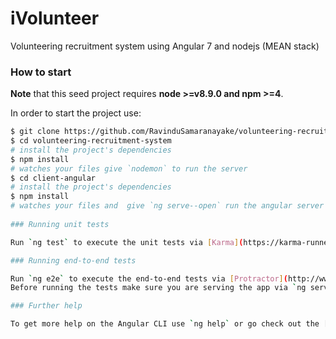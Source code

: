 # iVolunteer

Volunteering recruitment system using Angular 7 and nodejs (MEAN stack)

### How to start

**Note** that this seed project requires **node >=v8.9.0 and npm >=4**.

In order to start the project use:

```bash
$ git clone https://github.com/RavinduSamaranayake/volunteering-recruitment-system
$ cd volunteering-recruitment-system
# install the project's dependencies
$ npm install
# watches your files give `nodemon` to run the server
$ cd client-angular
# install the project's dependencies
$ npm install
# watches your files and  give `ng serve--open` run the angular server
 
### Running unit tests

Run `ng test` to execute the unit tests via [Karma](https://karma-runner.github.io).

### Running end-to-end tests

Run `ng e2e` to execute the end-to-end tests via [Protractor](http://www.protractortest.org/).
Before running the tests make sure you are serving the app via `ng serve`.

### Further help 

To get more help on the Angular CLI use `ng help` or go check out the [Angular CLI README](https://github.com/angular/angular-cli/blob/master/README.md).

